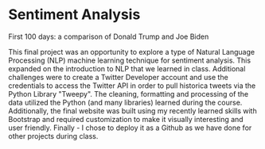 # Sentiment Analysis
First 100 days: a comparison of Donald Trump and Joe Biden

This final project was an opportunity to explore a type of Natural Language Processing (NLP) machine learning technique for sentiment analysis. This expanded on the introduction to NLP that we learned in class. Additional challenges were to create a Twitter Developer account and use the credentials to access the Twitter API in order to pull historica tweets via the Python Library "Tweepy". The cleaning, formatting and processing of the data utilized the Python (and many libraries) learned during the course. Additionally, the final website was built using my recently learned skills with Bootstrap and required customization to make it visually interesting and user friendly. Finally - I chose to deploy it as a Github as we have done for other projects during class.
